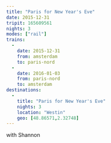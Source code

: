 ```yaml
---
title: "Paris for New Year's Eve"
date: 2015-12-31
tripit: 165609561
nights: 3
modes: ["rail"]
trains:
  -
    date: 2015-12-31
    from: amsterdam
    to: paris-nord
  -
    date: 2016-01-03
    from: paris-nord
    to: amsterdam
destinations:
  -
    title: "Paris for New Year's Eve"
    nights: 3
    location: "Westin"
    geo: [48.86571,2.32748]
---
```


with Shannon
